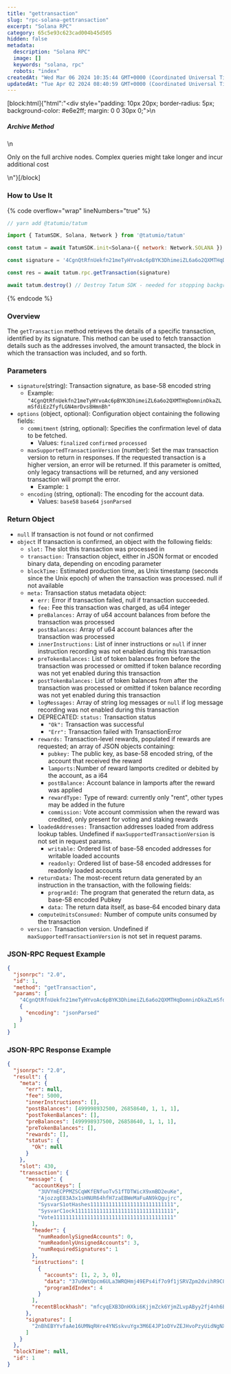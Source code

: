 ```yaml
---
title: "gettransaction"
slug: "rpc-solana-gettransaction"
excerpt: "Solana RPC"
category: 65c5e93c623cad004b45d505
hidden: false
metadata: 
  description: "Solana RPC"
  image: []
  keywords: "solana, rpc"
  robots: "index"
createdAt: "Wed Mar 06 2024 10:35:44 GMT+0000 (Coordinated Universal Time)"
updatedAt: "Tue Apr 02 2024 08:40:59 GMT+0000 (Coordinated Universal Time)"
---
```

[block:html]{"html":"<div style=\"padding: 10px 20px; border-radius: 5px; background-color: #e6e2ff; margin: 0 0 30px 0;\">\n  <h5>Archive Method</h5>\n  <p>Only on the full archive nodes. Complex queries might take longer and incur additional cost</p>\n</div>"}[/block]


### How to Use It

{% code overflow="wrap" lineNumbers="true" %}
```javascript
// yarn add @tatumio/tatum

import { TatumSDK, Solana, Network } from '@tatumio/tatum'

const tatum = await TatumSDK.init<Solana>({ network: Network.SOLANA })

const signature = '4CgnQtRfnUekfn21meTyHYvoAc6pBYK3DhimeiZL6a6o2QXMTHqDomninDkaZLmSfdiEzZfyfLGN4mrDvs8HmnBh' // transaction signature

const res = await tatum.rpc.getTransaction(signature)

await tatum.destroy() // Destroy Tatum SDK - needed for stopping background jobs
```
{% endcode %}

### Overview

The `getTransaction` method retrieves the details of a specific transaction, identified by its signature. This method can be used to fetch transaction details such as the addresses involved, the amount transacted, the block in which the transaction was included, and so forth.

### Parameters

* `signature`(string): Transaction signature, as base-58 encoded string
  * Example: `"4CgnQtRfnUekfn21meTyHYvoAc6pBYK3DhimeiZL6a6o2QXMTHqDomninDkaZLmSfdiEzZfyfLGN4mrDvs8HmnBh"`
* `options` (object, optional): Configuration object containing the following fields:
  * `commitment` (string, optional): Specifies the confirmation level of data to be fetched.
    * Values: `finalized` `confirmed` `processed`
  * `maxSupportedTransactionVersion` (number): Set the max transaction version to return in responses. If the requested transaction is a higher version, an error will be returned. If this parameter is omitted, only legacy transactions will be returned, and any versioned transaction will prompt the error.
    * Example: `1`
  * `encoding` (string, optional): The encoding for the account data.
    * Values: `base58` `base64` `jsonParsed`

### Return Object

* `null`  If transaction is not found or not confirmed
* `object` If transaction is confirmed, an object with the following fields:
  * `slot:` The slot this transaction was processed in
  * `transaction:` Transaction object, either in JSON format or encoded binary data, depending on encoding parameter
  * `blockTime:` Estimated production time, as Unix timestamp (seconds since the Unix epoch) of when the transaction was processed. null if not available
  * `meta:`  Transaction status metadata object:
    * `err:`  Error if transaction failed, null if transaction succeeded.&#x20;
    * `fee:`  Fee this transaction was charged, as u64 integer
    * `preBalances:` Array of u64 account balances from before the transaction was processed
    * `postBalances:` Array of u64 account balances after the transaction was processed
    * `innerInstructions:` List of inner instructions or `null` if inner instruction recording was not enabled during this transaction
    * `preTokenBalances:`  List of token balances from before the transaction was processed or omitted if token balance recording was not yet enabled during this transaction
    * `postTokenBalances:`  List of token balances from after the transaction was processed or omitted if token balance recording was not yet enabled during this transaction
    * `logMessages:` Array of string log messages or `null` if log message recording was not enabled during this transaction
    * DEPRECATED: `status:`  Transaction status
      * `"Ok":`  Transaction was successful
      * `"Err":`  Transaction failed with TransactionError
    * `rewards:` Transaction-level rewards, populated if rewards are requested; an array of JSON objects containing:
      * `pubkey:`  The public key, as base-58 encoded string, of the account that received the reward
      * `lamports:`Number of reward lamports credited or debited by the account, as a i64
      * `postBalance:` Account balance in lamports after the reward was applied
      * `rewardType:` Type of reward: currently only "rent", other types may be added in the future
      * `commission:` Vote account commission when the reward was credited, only present for voting and staking rewards
    * `loadedAddresses:` Transaction addresses loaded from address lookup tables. Undefined if `maxSupportedTransactionVersion` is not set in request params.
      * `writable:`  Ordered list of base-58 encoded addresses for writable loaded accounts
      * `readonly:`  Ordered list of base-58 encoded addresses for readonly loaded accounts
    * `returnData:` The most-recent return data generated by an instruction in the transaction, with the following fields:
      * `programId:` The program that generated the return data, as base-58 encoded Pubkey
      * `data:` The return data itself, as base-64 encoded binary data
    * `computeUnitsConsumed:` Number of compute units consumed by the transaction
  * `version:` Transaction version. Undefined if `maxSupportedTransactionVersion` is not set in request params.

### JSON-RPC Request Example

```json
{
  "jsonrpc": "2.0",
  "id": 1,
  "method": "getTransaction",
  "params": [
    "4CgnQtRfnUekfn21meTyHYvoAc6pBYK3DhimeiZL6a6o2QXMTHqDomninDkaZLmSfdiEzZfyfLGN4mrDvs8HmnBh",
    {
      "encoding": "jsonParsed"
    }
  ]
}
```

### JSON-RPC Response Example

```json
{
  "jsonrpc": "2.0",
  "result": {
    "meta": {
      "err": null,
      "fee": 5000,
      "innerInstructions": [],
      "postBalances": [499998932500, 26858640, 1, 1, 1],
      "postTokenBalances": [],
      "preBalances": [499998937500, 26858640, 1, 1, 1],
      "preTokenBalances": [],
      "rewards": [],
      "status": {
        "Ok": null
      }
    },
    "slot": 430,
    "transaction": {
      "message": {
        "accountKeys": [
          "3UVYmECPPMZSCqWKfENfuoTv51fTDTWicX9xmBD2euKe",
          "AjozzgE83A3x1sHNUR64hfH7zaEBWeMaFuAN9kQgujrc",
          "SysvarS1otHashes111111111111111111111111111",
          "SysvarC1ock11111111111111111111111111111111",
          "Vote111111111111111111111111111111111111111"
        ],
        "header": {
          "numReadonlySignedAccounts": 0,
          "numReadonlyUnsignedAccounts": 3,
          "numRequiredSignatures": 1
        },
        "instructions": [
          {
            "accounts": [1, 2, 3, 0],
            "data": "37u9WtQpcm6ULa3WRQHmj49EPs4if7o9f1jSRVZpm2dvihR9C8jY4NqEwXUbLwx15HBSNcP1",
            "programIdIndex": 4
          }
        ],
        "recentBlockhash": "mfcyqEXB3DnHXki6KjjmZck6YjmZLvpAByy2fj4nh6B"
      },
      "signatures": [
        "2nBhEBYYvfaAe16UMNqRHre4YNSskvuYgx3M6E4JP1oDYvZEJHvoPzyUidNgNX5r9sTyN1J9UxtbCXy2rqYcuyuv"
      ]
    }
  },
  "blockTime": null,
  "id": 1
}
```
